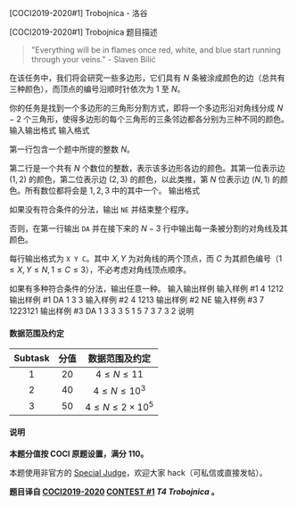 



[COCI2019-2020#1] Trobojnica - 洛谷














[COCI2019-2020#1] Trobojnica
题目描述
> "Everything will be in flames once red, white, and blue start running through your veins." - Slaven Bilić

在该任务中，我们将会研究一些多边形，它们具有 $N$ 条被涂成颜色的边（总共有三种颜色），而顶点的编号沿顺时针依次为 $1$ 至 $N$。

你的任务是找到一个多边形的三角形分割方式，即将一个多边形沿对角线分成 $N-2$ 个三角形，使得多边形的每个三角形的三条邻边都各分别为三种不同的颜色。
输入输出格式
输入格式

第一行包含一个题中所提的整数 $N$。

第二行是一个共有 $N$ 个数位的整数，表示该多边形各边的颜色。其第一位表示边 $(1,2)$ 的颜色，第二位表示边 $(2,3)$ 的颜色，以此类推，第 $N$ 位表示边 $(N,1)$ 的颜色。所有数位都将会是 $1,2,3$ 中的其中一个。
输出格式

如果没有符合条件的分法，输出 `NE` 并结束整个程序。

否则，在第一行输出 `DA` 并在接下来的 $N-3$ 行中输出每一条被分割的对角线及其颜色。

每行输出格式为 `X Y C`。其中 $X,Y$ 为对角线的两个顶点，而 $C$ 为其颜色编号（$1 \le X,Y \le N, 1 \le C \le 3$），不必考虑对角线顶点顺序。

如果有多种符合条件的分法，输出任意一种。
输入输出样例
输入样例 #1
4
1212
输出样例 #1
DA
1 3 3
输入样例 #2
4
1213
输出样例 #2
NE
输入样例 #3
7
1223121
输出样例 #3
DA
1 3 3
3 5 1
5 7 3
7 3 2
说明
#### 数据范围及约定

| Subtask | 分值 | 数据范围及约定 |
| :----------: | :----------: | :----------: |
| $1$ | $20$ | $4 \le N \le 11$ |
| $2$ | $40$ | $4 \le N \le 10^3$ |
| $3$ | $50$ | $4 \le N \le 2 \times 10^5$ |

#### 说明

**本题分值按 COCI 原题设置，满分 $110$。**

本题使用非官方的 [Special Judge](https://www.luogu.com.cn/paste/wxx1bxs2)，欢迎大家 hack（可私信或直接发帖）。

**题目译自 [COCI2019-2020](https://hsin.hr/coci/archive/2019_2020/) [CONTEST #1](https://hsin.hr/coci/archive/2019_2020/contest1_tasks.pdf)  _T4 Trobojnica_ 。**







